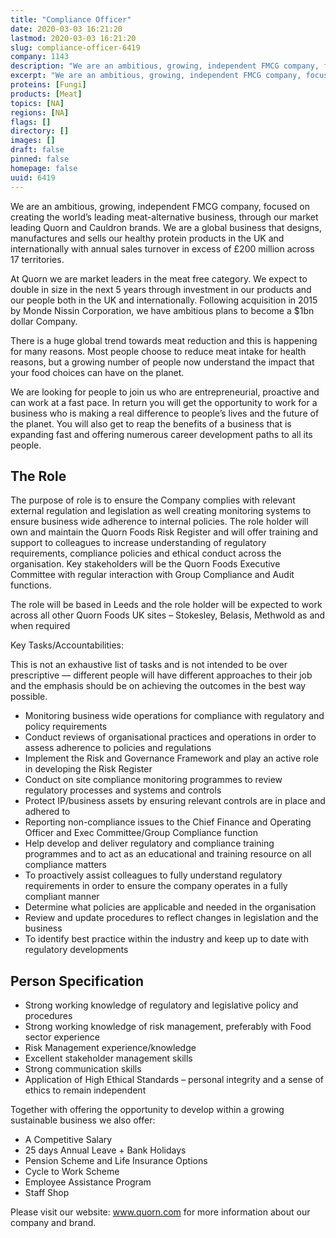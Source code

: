 ```yaml
---
title: "Compliance Officer"
date: 2020-03-03 16:21:20
lastmod: 2020-03-03 16:21:20
slug: compliance-officer-6419
company: 1143
description: "We are an ambitious, growing, independent FMCG company, focused on creating the world’s leading meat-alternative business, through our market leading Quorn and Cauldron brands. We are a global business that designs, manufactures and sells our healthy protein products in the UK and internationally with annual sales turnover in excess of £200 million across 17 territories."
excerpt: "We are an ambitious, growing, independent FMCG company, focused on creating the world’s leading meat-alternative business, through our market leading Quorn and Cauldron brands. We are a global business that designs, manufactures and sells our healthy protein products in the UK and internationally with annual sales turnover in excess of £200 million across 17 territories."
proteins: [Fungi]
products: [Meat]
topics: [NA]
regions: [NA]
flags: []
directory: []
images: []
draft: false
pinned: false
homepage: false
uuid: 6419
---
```

<p>We are an ambitious, growing, independent FMCG company, focused on creating the world’s leading meat-alternative business, through our market leading Quorn and Cauldron brands. We are a global business that designs, manufactures and sells our healthy protein products in the UK and internationally with annual sales turnover in excess of £200 million across 17 territories.</p>
<p>At Quorn we are market leaders in the meat free category. We expect to double in size in the next 5 years through investment in our products and our people both in the UK and internationally. Following acquisition in 2015 by Monde Nissin Corporation, we have ambitious plans to become a $1bn dollar Company.</p>
<p>There is a huge global trend towards meat reduction and this is happening for many reasons. Most people choose to reduce meat intake for health reasons, but a growing number of people now understand the impact that your food choices can have on the planet.</p>
<p>We are looking for people to join us who are entrepreneurial, proactive and can work at a fast pace. In return you will get the opportunity to work for a business who is making a real difference to people’s lives and the future of the planet. You will also get to reap the benefits of a business that is expanding fast and offering numerous career development paths to all its people.</p>
<h2>The Role</h2>
<p>The purpose of role is to ensure the Company complies with relevant external regulation and legislation as well creating monitoring systems to ensure business wide adherence to internal policies. The role holder will own and maintain the Quorn Foods Risk Register and will offer training and support to colleagues to increase understanding of regulatory requirements, compliance policies and ethical conduct across the organisation. Key stakeholders will be the Quorn Foods Executive Committee with regular interaction with Group Compliance and Audit functions.</p>
<p>The role will be based in Leeds and the role holder will be expected to work across all other Quorn Foods UK sites – Stokesley, Belasis, Methwold as and when required</p>
<p>Key Tasks/Accountabilities:</p>
<p>This is not an exhaustive list of tasks and is not intended to be over prescriptive — different people will have different approaches to their job and the emphasis should be on achieving the outcomes in the best way possible.</p>
<ul>
<li>Monitoring business wide operations for compliance with regulatory and policy requirements</li>
<li>Conduct reviews of organisational practices and operations in order to assess adherence to policies and regulations</li>
<li>Implement the Risk and Governance Framework and play an active role in developing the Risk Register</li>
<li>Conduct on site compliance monitoring programmes to review regulatory processes and systems and controls</li>
<li>Protect IP/business assets by ensuring relevant controls are in place and adhered to</li>
<li>Reporting non-compliance issues to the Chief Finance and Operating Officer and Exec Committee/Group Compliance function</li>
<li>Help develop and deliver regulatory and compliance training programmes and to act as an educational and training resource on all compliance matters</li>
<li>To proactively assist colleagues to fully understand regulatory requirements in order to ensure the company operates in a fully compliant manner</li>
<li>Determine what policies are applicable and needed in the organisation</li>
<li>Review and update procedures to reflect changes in legislation and the business</li>
<li>To identify best practice within the industry and keep up to date with regulatory developments</li>
</ul>
<h2>Person Specification</h2>
<ul>
<li>Strong working knowledge of regulatory and legislative policy and procedures</li>
<li>Strong working knowledge of risk management, preferably with Food sector experience</li>
<li>Risk Management experience/knowledge</li>
<li>Excellent stakeholder management skills</li>
<li>Strong communication skills</li>
<li>Application of High Ethical Standards – personal integrity and a sense of ethics to remain independent</li>
</ul>
<p>Together with offering the opportunity to develop within a growing sustainable business we also offer:</p>
<ul>
<li>A Competitive Salary</li>
<li>25 days Annual Leave + Bank Holidays</li>
<li>Pension Scheme and Life Insurance Options</li>
<li>Cycle to Work Scheme</li>
<li>Employee Assistance Program</li>
<li>Staff Shop</li>
</ul>
<p>Please visit our website: <a href="http://www.quorn.com">www.quorn.com</a> for more information about our company and brand.</p>
